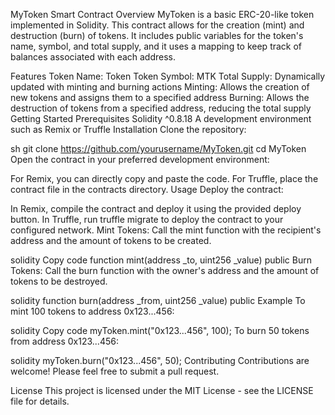 MyToken Smart Contract
Overview
MyToken is a basic ERC-20-like token implemented in Solidity. This contract allows for the creation (mint) and destruction (burn) of tokens. It includes public variables for the token's name, symbol, and total supply, and it uses a mapping to keep track of balances associated with each address.

Features
Token Name: Token
Token Symbol: MTK
Total Supply: Dynamically updated with minting and burning actions
Minting: Allows the creation of new tokens and assigns them to a specified address
Burning: Allows the destruction of tokens from a specified address, reducing the total supply
Getting Started
Prerequisites
Solidity ^0.8.18
A development environment such as Remix or Truffle
Installation
Clone the repository:

sh
git clone https://github.com/yourusername/MyToken.git
cd MyToken
Open the contract in your preferred development environment:

For Remix, you can directly copy and paste the code.
For Truffle, place the contract file in the contracts directory.
Usage
Deploy the contract:

In Remix, compile the contract and deploy it using the provided deploy button.
In Truffle, run truffle migrate to deploy the contract to your configured network.
Mint Tokens:
Call the mint function with the recipient's address and the amount of tokens to be created.

solidity
Copy code
function mint(address _to, uint256 _value) public
Burn Tokens:
Call the burn function with the owner's address and the amount of tokens to be destroyed.

solidity
function burn(address _from, uint256 _value) public
Example
To mint 100 tokens to address 0x123...456:

solidity
Copy code
myToken.mint("0x123...456", 100);
To burn 50 tokens from address 0x123...456:

solidity
myToken.burn("0x123...456", 50);
Contributing
Contributions are welcome! Please feel free to submit a pull request.

License
This project is licensed under the MIT License - see the LICENSE file for details.
